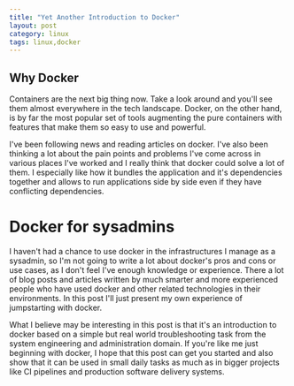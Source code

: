```yaml
---
title: "Yet Another Introduction to Docker"
layout: post
category: linux
tags: linux,docker
---
```

Why Docker
----------

Containers are the next big thing now. Take a look around and you'll see them almost everywhere in the tech landscape. Docker, on the other hand, is by far the most popular set of tools augmenting the pure containers with features that make them so easy to use and powerful.

I've been following news and reading articles on docker. I've also been thinking a lot about the pain points and problems I've come across in various places I've worked and I really think that docker could solve a lot of them. I especially like how it bundles the application and it's dependencies together and allows to run applications side by side even if they have conflicting dependencies.

Docker for sysadmins
====================

I haven't had a chance to use docker in the infrastructures I manage as a sysadmin, so I'm not going to write a lot about docker's pros and cons or use cases, as I don't feel I've enough knowledge or experience. There a lot of blog posts and articles written by much smarter and more experienced people who have used docker and other related technologies in their environments. In this post I'll just present my own experience of jumpstarting with docker.

What I believe may be interesting in this post is that it's an introduction to docker based on a simple but real world troubleshooting task from the system engineering and administration domain. If you're like me just beginning with docker, I hope that this post can get you started and also show that it can be used in small daily tasks as much as in bigger projects like CI pipelines and production software delivery systems.

